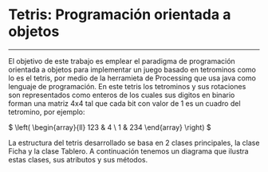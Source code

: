 # Tetris: Programación orientada a objetos
___

El objetivo de este trabajo es emplear el paradigma de programación orientada a objetos para implementar un juego basado en tetrominos como lo es el tetris, por medio de la herramieta de Processing que usa java como lenguaje de programación.
En este tetris los tetrominos y sus rotaciones son representados como enteros de los cuales sus digitos en binario forman una matriz 4x4 tal que cada bit con valor de 1 es un cuadro del tetromino, por ejemplo:

$
\left(
\begin{array}{ll}
123 & 4 \\
1   & 234
\end{array}
\right)
$

La estructura del tetris desarrollado se basa en 2 clases principales, la clase Ficha y la clase Tablero. A continuación tenemos un diagrama que ilustra estas clases, sus atributos y sus métodos.

